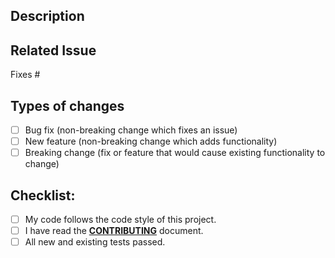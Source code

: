 <!--- Provide a general summary of your changes in the Title above 
      Use Angular Commit Message Conventions in commits - 
      https://github.com/angular/angular/blob/master/CONTRIBUTING.md#commit-message-header
-->

## Description

<!--- Describe your changes in detail -->

## Related Issue

<!--- This project only accepts pull requests related to open issues
      If suggesting a new feature or change, please discuss it in an issue first
      If fixing a bug, there should be an issue describing it with steps to reproduce -->
<!--
      To automatically close linked issue when PR is merged.
      Usage: `Fixes #<issue number>`, or `Fixes (paste link of issue)`.
-->

Fixes #

## Types of changes

<!--- What types of changes does your code introduce? Put an `x` in all the boxes that apply: -->

- [ ] Bug fix (non-breaking change which fixes an issue)
- [ ] New feature (non-breaking change which adds functionality)
- [ ] Breaking change (fix or feature that would cause existing functionality to change)

## Checklist:

<!--- Go over all the following points, and put an `x` in all the boxes that apply. -->

- [ ] My code follows the code style of this project.
- [ ] I have read the **[CONTRIBUTING](docs/CONTRIBUTING.md)** document.
- [ ] All new and existing tests passed.

